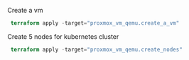 Create a vm 
```terraform
 terraform apply -target="proxmox_vm_qemu.create_a_vm"
```

Create 5 nodes for kubernetes cluster
```terraform
 terraform apply -target="proxmox_vm_qemu.create_nodes"
```